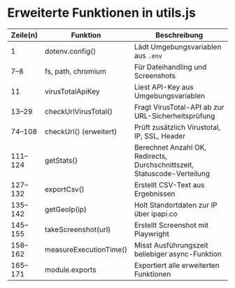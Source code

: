 # Erweiterte Funktionen in utils.js

| Zeile(n)   | Funktion                   | Beschreibung                                                                 |
|------------|----------------------------|------------------------------------------------------------------------------|
| 1          | dotenv.config()            | Lädt Umgebungsvariablen aus `.env`                                          |
| 7–8        | fs, path, chromium         | Für Dateihandling und Screenshots                                           |
| 11         | virusTotalApiKey           | Liest API-Key aus Umgebungsvariablen                                        |
| 13–29      | checkUrlVirusTotal()       | Fragt VirusTotal-API ab zur URL-Sicherheitsprüfung                          |
| 74–108     | checkUrl() (erweitert)     | Prüft zusätzlich Virustotal, IP, SSL, Header                                |
| 111–124    | getStats()                 | Berechnet Anzahl OK, Redirects, Durchschnittszeit, Statuscode-Verteilung    |
| 127–132    | exportCsv()                | Erstellt CSV-Text aus Ergebnissen                                           |
| 135–142    | getGeoIp(ip)               | Holt Standortdaten zur IP über ipapi.co                                     |
| 145–155    | takeScreenshot(url)        | Erstellt Screenshot mit Playwright                                          |
| 158–162    | measureExecutionTime()     | Misst Ausführungszeit beliebiger async-Funktion                             |
| 165–171    | module.exports              | Exportiert alle erweiterten Funktionen                                      |